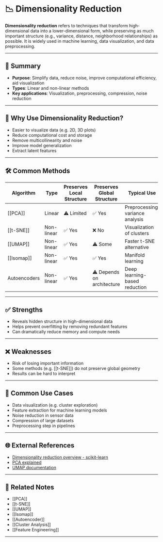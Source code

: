 # 📉 Dimensionality Reduction

**Dimensionality reduction** refers to techniques that transform high-dimensional data into a lower-dimensional form, while preserving as much important structure (e.g., variance, distance, neighborhood relationships) as possible. It is widely used in machine learning, data visualization, and data preprocessing.

---

## 🧠 Summary

- **Purpose**: Simplify data, reduce noise, improve computational efficiency, aid visualization
- **Types**: Linear and non-linear methods
- **Key applications**: Visualization, preprocessing, compression, noise reduction

---

## 🎯 Why Use Dimensionality Reduction?

- Easier to visualize data (e.g. 2D, 3D plots)
- Reduce computational cost and storage
- Remove multicollinearity and noise
- Improve model generalization
- Extract latent features

---

## 🛠️ Common Methods

| Algorithm      | Type      | Preserves Local Structure | Preserves Global Structure | Typical Use                      |
|----------------|-----------|--------------------------|---------------------------|-----------------------------------|
| [[PCA]]        | Linear     | ⚠️ Limited                 | ✅ Yes                      | Preprocessing, variance analysis |
| [[t-SNE]]      | Non-linear | ✅ Yes                     | ❌ No                       | Visualization of clusters        |
| [[UMAP]]       | Non-linear | ✅ Yes                     | ⚠️ Some                    | Faster t-SNE alternative         |
| [[Isomap]]     | Non-linear | ✅ Yes                     | ✅ Yes                      | Manifold learning                |
| Autoencoders   | Non-linear | ✅ Yes                     | ⚠️ Depends on architecture | Deep learning-based reduction    |

---

## ✅ Strengths

- Reveals hidden structure in high-dimensional data
- Helps prevent overfitting by removing redundant features
- Can dramatically reduce memory and compute needs

---

## ❌ Weaknesses

- Risk of losing important information
- Some methods (e.g. [[t-SNE]]) do not preserve global geometry
- Results can be hard to interpret

---

## 🔬 Common Use Cases

- Data visualization (e.g. cluster exploration)
- Feature extraction for machine learning models
- Noise reduction in sensor data
- Compression of large datasets
- Preprocessing step in pipelines

---

## 🌐 External References

- [Dimensionality reduction overview - scikit-learn](https://scikit-learn.org/stable/modules/manifold.html)
- [PCA explained](https://towardsdatascience.com/a-one-stop-shop-for-principal-component-analysis-5582fb7e0a9c)
- [UMAP documentation](https://umap-learn.readthedocs.io/en/latest/)

---

## 🔗 Related Notes

- [[PCA]]
- [[t-SNE]]
- [[UMAP]]
- [[Isomap]]
- [[Autoencoder]]
- [[Cluster Analysis]]
- [[Feature Engineering]]

---
